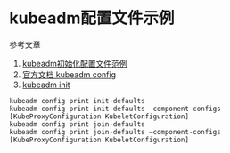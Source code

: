 # kubeadm配置文件示例

参考文章

1. [kubeadm初始化配置文件范例](https://www.guojingyi.cn/912.html)
2. [官方文档 kubeadm config](https://kubernetes.io/docs/reference/setup-tools/kubeadm/kubeadm-config/)
3. [kubeadm init](https://kubernetes.io/zh-cn/docs/reference/setup-tools/kubeadm/kubeadm-init/)

```
kubeadm config print init-defaults
kubeadm config print init-defaults –component-configs  [KubeProxyConfiguration KubeletConfiguration]
kubeadm config print join-defaults
kubeadm config print join-defaults –component-configs  [KubeProxyConfiguration KubeletConfiguration]
```
